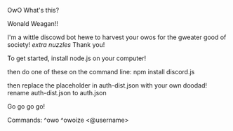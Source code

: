 OwO What's this?

Wonald Weagan!!

I'm a wittle discowd bot hewe to harvest your owos for the gweater good of society! *extra nuzzles* Thank you!

To get started, install node.js on your computer!

then do one of these on the command line:
	npm install discord.js

then replace the placeholder in auth-dist.json with your own doodad!
rename auth-dist.json to auth.json

Go go go go!

Commands:
	^owo
	^owoize <@username>
